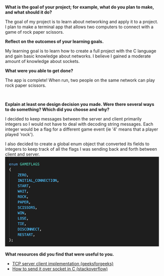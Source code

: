 **What is the goal of your project; for example, what do you plan to make, and what should it do?**

The goal of my project is to learn about networking and apply it to a project. I plan to make a terminal app that allows two computers to connect with a game of rock paper scissors.

**Reflect on the outcomes of your learning goals.**

My learning goal is to learn how to create a full project with the C language and gain basic knowledge about networks. I believe I gained a moderate amount of knowledge about sockets. 



**What were you able to get done?**

The app is complete! When run, two people on the same network can play rock paper scissors. 

![]()
![]()

**Explain at least one design decision you made.  Were there several ways to do something?  Which did you choose and why?**

I decided to keep messages between the server and client primarily integers so I would not have to deal with decoding string messages. Each integer would be a flag for a different game event (ie '4' means that a player played 'rock').

I also decided to create a global enum object that converted its fields to integers to keep track of all the flags I was sending back and forth between client and server.
![](https://github.com/eriakul/SoftSysPoolsidePenguins/blob/cb37dccf08416ad81a1434474665a9c68409e5de/reports/pictures/Screen%20Shot%202021-04-06%20at%208.11.59%20PM.png)


**What resources did you find that were useful to you.**

* [TCP server client implementation (geeksforgeeks)](https://www.geeksforgeeks.org/tcp-server-client-implementation-in-c/)
* [How to send it over socket in C (stackoverflow)](https://stackoverflow.com/questions/9140409/transfer-integer-over-a-socket-in-c)